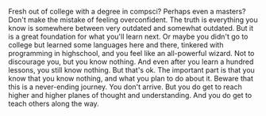 
Fresh out of college with a degree in compsci? Perhaps even a masters? Don't
make the mistake of feeling overconfident. The truth is everything you know is
somewhere between very outdated and somewhat outdated. But it is a great
foundation for what you'll learn next. Or maybe you didn't go to college but
learned some languages here and there, tinkered with programming in highschool,
and you feel like an all-powerful wizard. Not to discourage you, but you know
nothing. And even after you learn a hundred lessons, you still know nothing. But
that's ok. The important part is that you know that you know nothing, and what
you plan to do about it. Beware that this is a never-ending journey. You don't
arrive. But you do get to reach higher and higher planes of thought and
understanding. And you do get to teach others along the way.
